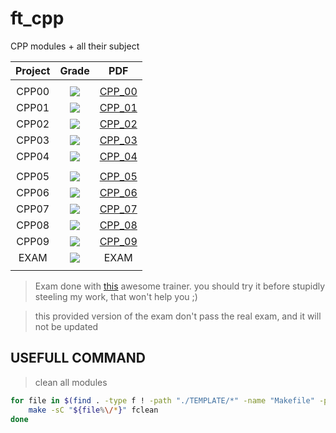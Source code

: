 # ft_cpp

CPP modules + all their subject

|Project|Grade|PDF|
|:-:|:-:|:-:|
|||
|CPP00|![](https://img.shields.io/static/v1?logo=42&label=&message=80&color=brightgreen)|[CPP_00](./PDF/CPP00.en.subject.pdf)|
|CPP01|![](https://img.shields.io/static/v1?logo=42&label=&message=100&color=yellow)|[CPP_01](./PDF/CPP01.en.subject.pdf)|
|CPP02|![](https://img.shields.io/static/v1?logo=42&label=&message=80&color=brightgreen)|[CPP_02](./PDF/CPP02.en.subject.pdf)|
|CPP03|![](https://img.shields.io/static/v1?logo=42&label=&message=80&color=brightgreen)|[CPP_03](./PDF/CPP03.en.subject.pdf)|
|CPP04|![](https://img.shields.io/static/v1?logo=42&label=&message=80&color=brightgreen)|[CPP_04](./PDF/CPP04.en.subject.pdf)|
|||
|CPP05|![](https://img.shields.io/static/v1?logo=42&label=&message=100&color=yellow)|[CPP_05](./PDF/CPP05.en.subject.pdf)|
|CPP06|![](https://img.shields.io/static/v1?logo=42&label=&message=100&color=yellow)|[CPP_06](./PDF/CPP06.en.subject.pdf)|
|CPP07|![](https://img.shields.io/static/v1?logo=42&label=&message=80&color=brightgreen)|[CPP_07](./PDF/CPP07.en.subject.pdf)|
|CPP08|![](https://img.shields.io/static/v1?logo=42&label=&message=100&color=yellow)|[CPP_08](./PDF/CPP08.en.subject.pdf)|
|CPP09|![](https://img.shields.io/static/v1?logo=42&label=&message=100&color=yellow)|[CPP_09](./PDF/CPP09.en.subject.pdf)|
|EXAM|![](https://img.shields.io/static/v1?logo=42&label=&message=???&color=gray)|EXAM|
|||

> Exam done with [this](https://github.com/jcluzet/42_EXAM) awesome trainer.
you should try it before stupidly steeling my work, that won't help you ;)

> this provided version of the exam don't pass the real exam, and it will not be updated

## USEFULL COMMAND

> clean all modules
```bash
for file in $(find . -type f ! -path "./TEMPLATE/*" -name "Makefile" -print | sort); do
	make -sC "${file%\/*}" fclean
done
```
